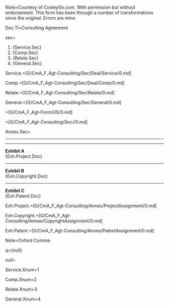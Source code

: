 Note=Courtesy of CooleyGo.com. With permission but without endorsement. This form has been through a number of transformations since the  original.  Errors are mine. 

Doc.Ti=Consulting Agreement

sec=<ol><li>{Service.Sec}<li>{Comp.Sec}<li>{Relate.Sec}<li>{General.Sec}</ol>

Service.=[G/CmA_F_Agt-Consulting/Sec/Deal/Service/0.md]

Comp.=[G/CmA_F_Agt-Consulting/Sec/Deal/Comp/0.md]

Relate.=[G/CmA_F_Agt-Consulting/Sec/Relate/0.md]

General.=[G/CmA_F_Agt-Consulting/Sec/General/0.md]

=[G/CmA_F_Agt-Form/US/0.md]

_=[G/CmA_F_Agt-Consulting/Sec/_/0.md]

Annex.Sec=<hr><hr><b>Exhibit A</b><br>{Exh.Project.Doc}<hr><b>Exhibit B</b><br>{Exh.Copyright.Doc}<hr><b>Exhibit C</b><br>{Exh.Patent.Doc}

Exh.Project.=[G/CmA_F_Agt-Consulting/Annex/ProjectAssignment/0.md] 

Exh.Copyright.=[G/CmA_F_Agt-Consulting/Annex/CopyrightAssignment/0.md] 

Exh.Patent.=[G/CmA_F_Agt-Consulting/Annex/PatentAssignment/0.md] 

Note=Oxford Comma:

q={null}

null=<b></b>

Service.Xnum=1

Comp.Xnum=2

Relate.Xnum=3

General.Xnum=4